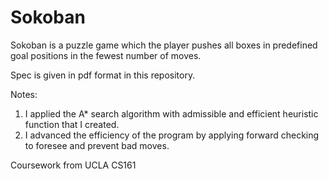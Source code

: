 # Sokoban
Sokoban is a puzzle game which the player pushes all boxes in predefined goal positions in the fewest number of moves.

Spec is given in pdf format in this repository.

Notes:

1. I applied the A* search algorithm with admissible and efficient heuristic function that I created.
2. I advanced the efficiency of the program by applying forward checking to foresee and prevent bad moves.

Coursework from UCLA CS161

